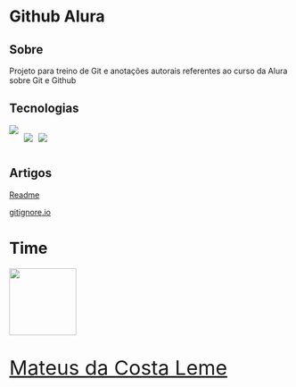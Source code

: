 # Github Alura

## Sobre

<p>Projeto para treino de Git e anotações autorais referentes ao curso da Alura sobre Git e Github</p>

## Tecnologias

<div style="display:flex;"

  <a href="https://www.google.com/search?q=html5" target="_blank" style="margin-right:10px"><img src="https://img.shields.io/badge/HTML-239120?style=for-the-badge&logo=html5&labelColor=orange&logoColor=white&color=8c3b0d"></a>
  
  <a href="https://www.google.com/search?q=css+3" target="_blank" style="margin-right:10px"><img src="https://img.shields.io/badge/CSS-239120?&style=for-the-badge&logo=css3&labelColor=blue&color=3b509c"></a>
  

  <a href="https://www.google.com/search?q=javascript" target="_blank" style="margin-right:10px"><img src="https://img.shields.io/badge/JavaScript-F7DF1E?style=for-the-badge&logo=javascript&logoColor=black&labelColor=dbbd25"></a>
  
</div>

## Artigos

[Readme](https://www.alura.com.br/artigos/escrever-bom-readme?_gl=1*13y3hrp*_ga*MTc3MjU3NjE0Ny4xNzEzNjE1NzUz*_ga_1EPWSW3PCS*MTcxMzg5NTM1NS43LjEuMTcxMzg5NTc2OC4wLjAuMA..*_fplc*UjclMkZwSHc1TFltV1VBdDhrbldFYlZrWjJxZ1JzRW0lMkJ1WiUyQlpwT3NBcExJRkpMMlZFdlRFSUNpeWFqak1Jc2YwV0dSU21aWlRXMm91TlRCVTJ2T3lseFkxSFZ0SFNtR09WMHk5M3RKUWFsZDclMkJXVmozaVJVcUR6NkF3YmdhaGclM0QlM0Q)

[gitignore.io](https://www.toptal.com/developers/gitignore)


# Time

<a href="https://github.com/MateusLem" target="_blank">
<img loading="lazy" src="https://avatars.githubusercontent.com/MateusLem" width=120>
<p style="font-size:min(2vh, 36px);">Mateus da Costa Leme</p>
</a>
